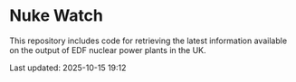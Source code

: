 # Nuke Watch

This repository includes code for retrieving the latest information available on the output of EDF nuclear power plants in the UK.

Last updated: 2025-10-15 19:12